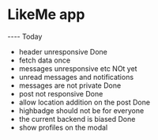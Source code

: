 # LikeMe app

---- Today

- header unresponsive Done
- fetch data once
- messages unresponsive etc NOt yet
- unread messages and notifications
- messages are not private Done
- post not responsive Done
- allow location addition on the post Done
- highbadge should not be for everyone
- the current backend is biased Done
- show profiles on the modal
